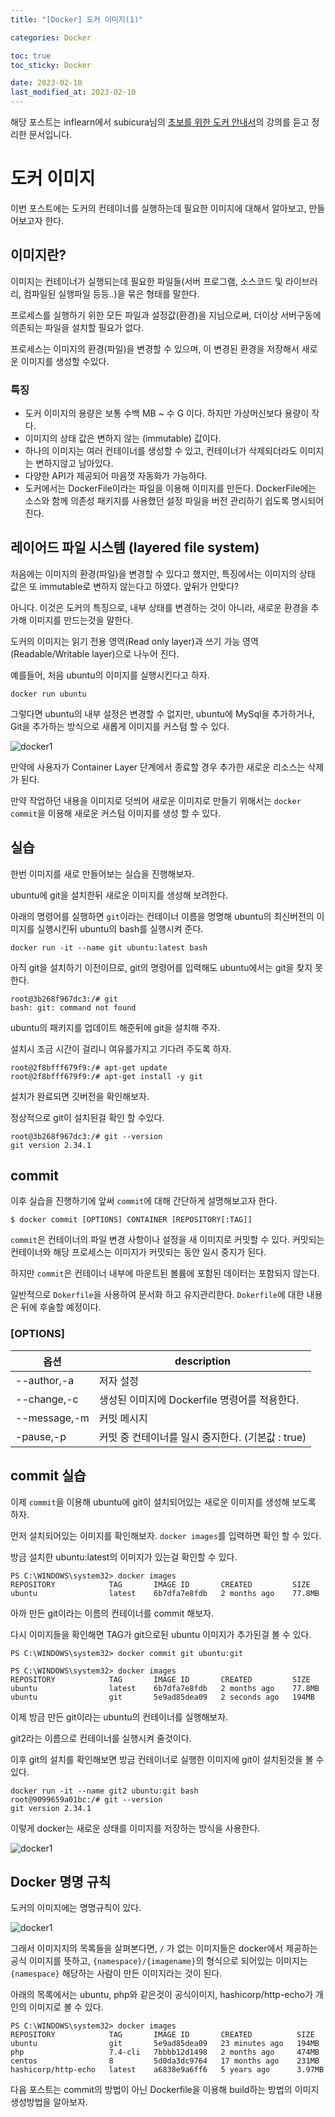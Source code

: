 ```yaml
---
title: "[Docker] 도커 이미지(1)"

categories: Docker

toc: true
toc_sticky: Docker

date: 2023-02-10
last_modified_at: 2023-02-10
---
```


해당 포스트는 inflearn에서 subicura님의 [초보를 위한 도커 안내서](https://www.inflearn.com/course/%EB%8F%84%EC%BB%A4-%EC%9E%85%EB%AC%B8/dashboard)의 강의를 듣고 정리한 문서입니다.

# 도커 이미지

이번 포스트에는 도커의 컨테이너를 실행하는데 필요한 이미지에 대해서 알아보고, 만들어보고자 한다.


## 이미지란?

이미지는 컨테이너가 실행되는데 필요한 파일들(서버 프로그램, 소스코드 및 라이브러리, 컴파일된 실행파일 등등..)을 묶은 형태를 말한다.

프로세스를 실행하기 위한 모든 파일과 설정값(환경)을 지님으로써, 더이상 서버구동에 의존되는 파일을 설치할 필요가 없다. 

프로세스는 이미지의 환경(파일)을 변경할 수 있으며, 이 변경된 환경을 저장해서 새로운 이미지를 생성할 수있다. 

### 특징

- 도커 이미지의 용량은 보통 수백 MB ~ 수 G 이다. 하지만 가상머신보다 용량이 작다.
- 이미지의 상태 값은 변하지 않는 (immutable) 값이다.
- 하나의 이미지는 여러 컨테이너를 생성할 수 있고, 컨테이너가 삭제되더라도 이미지는 변하지않고 남아있다.
- 다양한 API가 제공되어 마음껏 자동화가 가능하다.
- 도커에서는 DockerFile이라는 파일을 이용해 이미지를 만든다. DockerFile에는 소스와 함께 의존성 패키지를 사용했던 설정 파일을 버전 관리하기 쉽도록 명시되어 진다.


## 레이어드 파일 시스템 (layered file system)

처음에는 이미지의 환경(파일)을 변경할 수 있다고 했지만, 특징에서는 이미지의 상태 값은 또 immutable로 변하지 않는다고 하였다. 앞뒤가 안맞다?

아니다. 이것은 도커의 특징으로, 내부 상태를 변경하는 것이 아니라, 새로운 환경을 추가해 이미지를 만드는것을 말한다.

도커의 이미지는 읽기 전용 영역(Read only layer)과 쓰기 가능 영역(Readable/Writable layer)으로 나누어 진다.

예를들어, 처음 ubuntu의 이미지를 실행시킨다고 하자.

```shell
docker run ubuntu
```

그렇다면 ubuntu의 내부 설정은 변경할 수 없지만, ubuntu에 MySql을 추가하거나, Git을 추가하는 방식으로 새롭게 이미지를 커스텀 할 수 있다.

![docker1]({{site.url}}//assets/image/2023/2023-02/10-docker001.png)


만약에 사용자가 Container Layer 단계에서 종료할 경우 추가한 새로운 리소스는 삭제가 된다.

만약 작업하던 내용을 이미지로 덧씌어 새로운 이미지로 만들기 위해서는 `docker commit`을 이용해 새로운 커스텀 이미지를 생성 할 수 있다.


## 실습

한번 이미지를 새로 만들어보는 실습을 진행해보자.

ubuntu에 git을 설치한뒤 새로운 이미지를 생성해 보려한다.

아래의 명령어를 실행하면 `git`이라는 컨테이너 이름을 명명해 ubuntu의 최신버전의 이미지를 실행시킨뒤 ubuntu의 bash를 실행시켜 준다.


```shell
docker run -it --name git ubuntu:latest bash
```

아직 git을 설치하기 이전이므로, git의 명령어를 입력해도 ubuntu에서는 git을 찾지 못한다.

```shell
root@3b268f967dc3:/# git
bash: git: command not found
```


ubuntu의 패키지를 업데이트 해준뒤에 git을 설치해 주자.

설치시 조금 시간이 걸리니 여유를가지고 기다려 주도록 하자.

```shell
root@2f8bfff679f9:/# apt-get update
root@2f8bfff679f9:/# apt-get install -y git
```

설치가 완료되면 깃버전을 확인해보자.

정상적으로 git이 설치된걸 확인 할 수있다.

```shell
root@3b268f967dc3:/# git --version
git version 2.34.1
```

## commit

이후 실습을 진행하기에 앞써 `commit`에 대해 간단하게 설명해보고자 한다.

```shell
$ docker commit [OPTIONS] CONTAINER [REPOSITORY[:TAG]]
```

`commit`은 컨테이너의 파일 변경 사항이나 설정을 새 이미지로 커밋할 수 있다. 커밋되는 컨테이너와 해당 프로세스는 이미지가 커밋되는 동안 일시 중지가 된다.

하지만 `commit`은 컨테이너 내부에 마운트된 볼륨에 포함된 데이터는 포함되지 않는다.

일반적으로 `Dokerfile`을 사용하여 문서화 하고 유지관리한다. `Dokerfile`에 대한 내용은 뒤에 후술할 예정이다.


### [OPTIONS]

| 옵션          | description                      |
|-------------|----------------------------------|
| --author,-a  | 저자 설정                            |
| --change,-c  | 생성된 이미지에 Dockerfile 명령어를 적용한다.   |
| --message,-m  | 커밋 메시지                           |
| -pause,-p  | 커밋 중 컨테이너를 일시 중지한다. (기본값 : true) |


## commit 실습

이제 `commit`을 이용해 ubuntu에 git이 설치되어있는 새로운 이미지를 생성해 보도록 하자.

먼저 설치되어있는 이미지를 확인해보자. `docker images`를 입력하면 확인 할 수 있다.

방금 설치한 ubuntu:latest의 이미지가 있는걸 확인할 수 있다.

```shell
PS C:\WINDOWS\system32> docker images
REPOSITORY            TAG       IMAGE ID       CREATED         SIZE
ubuntu                latest    6b7dfa7e8fdb   2 months ago    77.8MB
```

아까 만든 git이라는 이름의 컨테이너를 commit 해보자.

다시 이미지들을 확인해면 TAG가 git으로된 ubuntu 이미지가 추가된걸 볼 수 있다.

```shell
PS C:\WINDOWS\system32> docker commit git ubuntu:git

PS C:\WINDOWS\system32> docker images
REPOSITORY            TAG       IMAGE ID       CREATED         SIZE
ubuntu                latest    6b7dfa7e8fdb   2 months ago    77.8MB
ubuntu                git       5e9ad85dea09   2 seconds ago   194MB
```

이제 방금 만든 git이라는 ubuntu의 컨테이너를 실행해보자.

git2라는 이름으로 컨테이너를 실행시켜 줄것이다.

이후 git의 설치를 확인해보면 방금 컨테이너로 실행한 이미지에 git이 설치된것을 볼 수 있다.

```shell
docker run -it --name git2 ubuntu:git bash
root@9099659a01bc:/# git --version
git version 2.34.1
```


이렇게 docker는 새로운 상태를 이미지를 저장하는 방식을 사용한다.

![docker1]({{site.url}}//assets/image/2023/2023-02/11-docker001.png)


## Docker 명명 규칙

도커의 이미지에는 명명규칙이 있다.

![docker1]({{site.url}}//assets/image/2023/2023-02/11-docker002.png)


그래서 이미지지의 목록들을 살펴본다면, `/` 가 없는 이미지들은 docker에서 제공하는 공식 이미지를 뜻하고, `{namespace}/{imagename}`의 형식으로 되어있는 이미지는 `{namespace}` 해당하는 사람이 만든 이미지라는 것이 된다.

아래의 목록에서는 ubuntu, php와 같은것이 공식이미지, hashicorp/http-echo가 개인의 이미지로 볼 수 있다.

```shell
PS C:\WINDOWS\system32> docker images
REPOSITORY            TAG       IMAGE ID       CREATED          SIZE
ubuntu                git       5e9ad85dea09   23 minutes ago   194MB
php                   7.4-cli   7bbbb12d1498   2 months ago     474MB
centos                8         5d0da3dc9764   17 months ago    231MB
hashicorp/http-echo   latest    a6838e9a6ff6   5 years ago      3.97MB
```

다음 포스트는 commit의 방법이 아닌 Dockerfile을 이용해 build하는 방법의 이미지 생성방법을 알아보자.